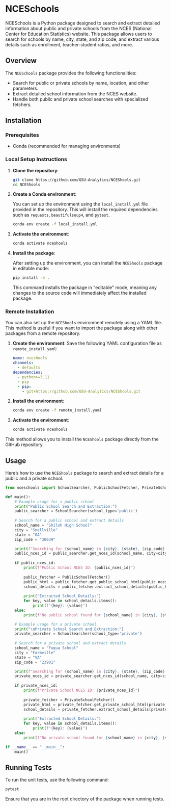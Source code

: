 # NCESchools

NCESchools is a Python package designed to search and extract detailed information about public and private schools from the NCES (National Center for Education Statistics) website. This package allows users to search for schools by name, city, state, and zip code, and extract various details such as enrollment, teacher-student ratios, and more.

## Overview

The `NCESchools` package provides the following functionalities:
- Search for public or private schools by name, location, and other parameters.
- Extract detailed school information from the NCES website.
- Handle both public and private school searches with specialized fetchers.

## Installation

### Prerequisites

- Conda (recommended for managing environments)

### Local Setup Instructions

1. **Clone the repository**:
   ```bash
   git clone https://github.com/GSU-Analytics/NCEShools.git
   cd NCEShools
   ```

2. **Create a Conda environment**:
   
   You can set up the environment using the `local_install.yml` file provided in the repository. This will install the required dependencies such as `requests`, `beautifulsoup4`, and `pytest`.

   ```bash
   conda env create -f local_install.yml
   ```

3. **Activate the environment**:
   ```bash
   conda activate nceshools
   ```

4. **Install the package**:
   
   After setting up the environment, you can install the `NCEShools` package in editable mode:

   ```bash
   pip install -e .
   ```

   This command installs the package in "editable" mode, meaning any changes to the source code will immediately affect the installed package.

### Remote Installation

You can also set up the `NCEShools` environment remotely using a YAML file. This method is useful if you want to import the package along with other packages from a remote repository.

1. **Create the environment**:
   Save the following YAML configuration file as `remote_install.yaml`:

   ```yaml
   name: nceshools
   channels:
     - defaults
   dependencies:
     - python>=3.11
     - pip
     - pip:
       - git+https://github.com/GSU-Analytics/NCEShools.git
   ```

2. **Install the environment**:
   ```bash
   conda env create -f remote_install.yaml
   ```

3. **Activate the environment**:
   ```bash
   conda activate nceshools
   ```

This method allows you to install the `NCEShools` package directly from the GitHub repository.

## Usage

Here’s how to use the `NCEShools` package to search and extract details for a public and a private school.

```python
from nceschools import SchoolSearcher, PublicSchoolFetcher, PrivateSchoolFetcher

def main():
    # Example usage for a public school
    print("Public School Search and Extraction:")
    public_searcher = SchoolSearcher(school_type='public')
    
    # Search for a public school and extract details
    school_name = "Shiloh High School"
    city = "Snellville"
    state = "GA"
    zip_code = "30039"

    print(f"Searching for {school_name} in {city}, {state}, {zip_code}...")
    public_nces_id = public_searcher.get_nces_id(school_name, city=city, state=state, zip_code=zip_code)
    
    if public_nces_id:
        print(f"Public School NCES ID: {public_nces_id}")
        
        public_fetcher = PublicSchoolFetcher()
        public_html = public_fetcher.get_public_school_html(public_nces_id)
        school_details = public_fetcher.extract_school_details(public_html)
        
        print("Extracted School Details:")
        for key, value in school_details.items():
            print(f"{key}: {value}")
    else:
        print(f"No public school found for {school_name} in {city}, {state}, {zip_code}.")

    # Example usage for a private school
    print("\nPrivate School Search and Extraction:")
    private_searcher = SchoolSearcher(school_type='private')
    
    # Search for a private school and extract details
    school_name = "Fuqua School"
    city = "Farmville"
    state = "VA"
    zip_code = "23901"

    print(f"Searching for {school_name} in {city}, {state}, {zip_code}...")
    private_nces_id = private_searcher.get_nces_id(school_name, city=city, state=state, zip_code=zip_code)
    
    if private_nces_id:
        print(f"Private School NCES ID: {private_nces_id}")
        
        private_fetcher = PrivateSchoolFetcher()
        private_html = private_fetcher.get_private_school_html(private_nces_id)
        school_details = private_fetcher.extract_school_details(private_html)
        
        print("Extracted School Details:")
        for key, value in school_details.items():
            print(f"{key}: {value}")
    else:
        print(f"No private school found for {school_name} in {city}, {state}, {zip_code}.")

if __name__ == "__main__":
    main()
```

## Running Tests

To run the unit tests, use the following command:

```bash
pytest
```

Ensure that you are in the root directory of the package when running tests.